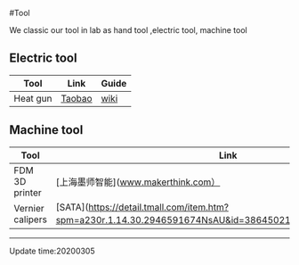 #Tool

We classic our tool in lab as hand tool ,electric tool, machine tool




## Electric tool



|  Tool   | Link  |Guide|
|  ----  | ----  |----  |
| Heat gun |  [Taobao](https://item.taobao.com/item.htm?spm=a1z0d.7625083.1998302264.5.5c5f4e69Uf72hQ&id=592495847946)  |[wiki](https://en.wikipedia.org/wiki/Heat_gun)  |


## Machine tool

|  Tool   | Link  |Guide|
|  ----  | ----  |----  |
|   FDM 3D printer | [上海墨师智能](www.makerthink.com）|[background](https://www.nexmaker.com/doc/3_3dprinter/1.3Dprintingbackground.html)  | 
|   Vernier calipers | [SATA](https://detail.tmall.com/item.htm?spm=a230r.1.14.30.2946591674NsAU&id=38645021794&ns=1&abbucket=4）|[Measure instruction](https://www.britannica.com/technology/vernier-caliper)  | 



*****

Update time:20200305